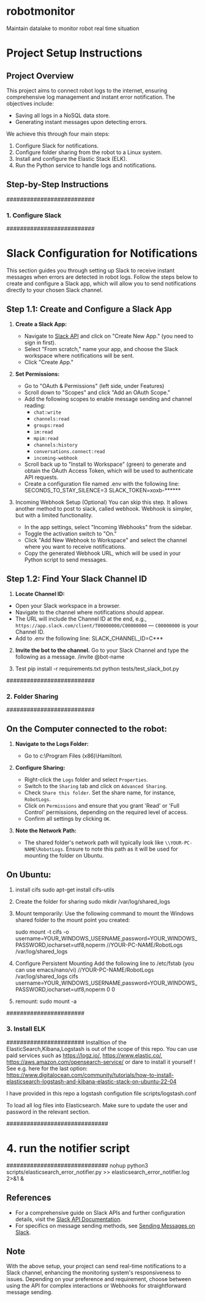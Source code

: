 # robotmonitor
Maintain datalake to monitor robot real time situation

# Project Setup Instructions

## Project Overview

This project aims to connect robot logs to the internet, ensuring comprehensive
log management and instant error notification. The objectives include:
- Saving all logs in a NoSQL data store.
- Generating instant messages upon detecting errors.

We achieve this through four main steps:
1. Configure Slack for notifications.
2. Configure folder sharing from the robot to a Linux system.
3. Install and configure the Elastic Stack (ELK).
4. Run the Python service to handle logs and notifications.

## Step-by-Step Instructions

##########################
### 1. Configure Slack ###
##########################
# Slack Configuration for Notifications

This section guides you through setting up Slack to receive instant messages
when errors are detected in robot logs. Follow the steps below to create and
configure a Slack app, which will allow you to send notifications directly
to your chosen Slack channel.

## Step 1.1: Create and Configure a Slack App

1. **Create a Slack App:**
   - Navigate to [Slack API](https://api.slack.com/apps) and
     click on "Create New App." (you need to sign in first).
   - Select "From scratch," name your app, and choose the Slack workspace
     where notifications will be sent.
   - Click "Create App."

2. **Set Permissions:**
   - Go to "OAuth & Permissions" (left side, under Features)
   - Scroll down to "Scopes" and click "Add an OAuth Scope."
   - Add the following scopes to enable message sending and channel reading:
     - `chat:write`
     - `channels:read`
     - `groups:read`
     - `im:read`
     - `mpim:read`
     - `channels:history`
     - `conversations.connect:read`
     - `incoming-webhook`
   - Scroll back up to "Install to Workspace" (green) to generate and obtain the
     OAuth Access Token, which will be used to authenticate API requests.
   - Create a configuration file named .env with the following line:
       SECONDS_TO_STAY_SILENCE=3
     SLACK_TOKEN=xoxb-******

3. Incoming Webhook Setup (Optional)
   You can skip this step. It allows another method to post to slack, called
   webhook. Webhook is simpler, but with a limited functionality.
   - In the app settings, select "Incoming Webhooks" from the sidebar.
   - Toggle the activation switch to "On."
   - Click "Add New Webhook to Workspace" and select the channel where you want
     to receive notifications.
   - Copy the generated Webhook URL, which will be used in your Python script
     to send messages.

## Step 1.2: Find Your Slack Channel ID

1. **Locate Channel ID:**
  - Open your Slack workspace in a browser.
  - Navigate to the channel where notifications should appear.
  - The URL will include the Channel ID at the end, e.g.,
    `https://app.slack.com/client/T00000000/C00000000` — `C00000000`
    is your Channel ID.
  - Add to .env the following line:
    SLACK_CHANNEL_ID=C***

2. **Invite the bot to the channel.**
   Go to your Slack Channel and type the following as a message.
   /invite @bot-name

3. Test
   pip install -r requirements.txt
   python tests/test_slack_bot.py

##########################
### 2. Folder Sharing  ###
##########################

## On the Computer connected to the robot:

1. **Navigate to the Logs Folder:**
   - Go to c:\Program Files (x86)\Hamilton\

2. **Configure Sharing:**
   - Right-click the `Logs` folder and select `Properties`.
   - Switch to the `Sharing` tab and click on `Advanced Sharing`.
   - Check `Share this folder`. Set the share name, for instance, `RobotLogs`.
   - Click on `Permissions` and ensure that you grant 'Read' or 'Full Control'
     permissions, depending on the required level of access.
   - Confirm all settings by clicking `OK`.

3. **Note the Network Path:**
   - The shared folder's network path will typically look
   like `\\YOUR-PC-NAME\RobotLogs`.
   Ensure to note this path as it will be used for mounting the folder on
   Ubuntu.

## On Ubuntu:
1. install cifs
   sudo apt-get install cifs-utils

2. Create the folder for sharing
   sudo mkdir /var/log/shared_logs

3. Mount temporarily:
   Use the following command to mount the Windows shared folder to the mount point you created:

   sudo mount -t cifs -o username=YOUR_WINDOWS_USERNAME,password=YOUR_WINDOWS_PASSWORD,iocharset=utf8,noperm //YOUR-PC-NAME/RobotLogs /var/log/shared_logs

4. Configure Persistent Mounting
   Add the following line to /etc/fstab (you can use emacs/nano/vi)
//YOUR-PC-NAME/RobotLogs /var/log/shared_logs cifs username=YOUR_WINDOWS_USERNAME,password=YOUR_WINDOWS_PASSWORD,iocharset=utf8,noperm 0 0

5. remount:
   sudo mount -a

#######################
### 3. Install ELK  ###
#######################
Installtion of the ElasticSearch,Kibana,Logstash is out of the scope of this repo.
You can use paid services such as https://logz.io/, https://www.elastic.co/,
https://aws.amazon.com/opensearch-service/ or dare to install it yourself !
See e.g. here for the last option:
https://www.digitalocean.com/community/tutorials/how-to-install-elasticsearch-logstash-and-kibana-elastic-stack-on-ubuntu-22-04

I have provided in this repo a logstash configution file
scripts/logstash.conf

To load all log files into Elasticsearch.
Make sure to update the user and password in the relevant section.

##############################
# 4. run the notifier script #
##############################
nohup python3 scripts/elasticsearch_error_notifier.py >> elasticsearch_error_notifier.log 2>&1 &


## References

- For a comprehensive guide on Slack APIs and further configuration details,
  visit the [Slack API Documentation](https://api.slack.com/start).
- For specifics on message sending methods, see
  [Sending Messages on Slack](https://api.slack.com/messaging/sending).

## Note

With the above setup, your project can send real-time notifications to a
Slack channel, enhancing the monitoring system's responsiveness to issues.
Depending on your preference and requirement, choose between using the API
for complex interactions or Webhooks for straightforward message sending.

